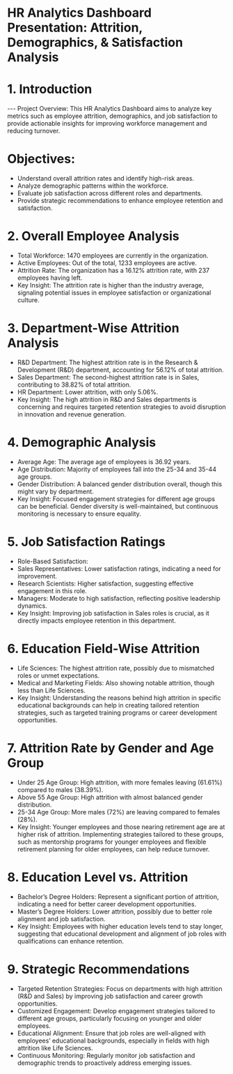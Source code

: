 # **HR Analytics Dashboard Presentation: Attrition, Demographics, & Satisfaction Analysis**
# 1. Introduction
--- Project Overview: This HR Analytics Dashboard aims to analyze key metrics such as employee attrition, demographics, and job satisfaction to provide actionable insights for improving workforce management and reducing turnover.

# Objectives:
 - Understand overall attrition rates and identify high-risk areas.
 - Analyze demographic patterns within the workforce.
 - Evaluate job satisfaction across different roles and departments.
 - Provide strategic recommendations to enhance employee retention and satisfaction.
   
# 2. Overall Employee Analysis
 - Total Workforce: 1470 employees are currently in the organization.
 - Active Employees: Out of the total, 1233 employees are active.
 - Attrition Rate: The organization has a 16.12% attrition rate, with 237 employees having left.
 - Key Insight: The attrition rate is higher than the industry average, signaling potential issues in employee satisfaction or organizational culture.
   
# 3. Department-Wise Attrition Analysis
 - R&D Department: The highest attrition rate is in the Research & Development (R&D) department, accounting for 56.12% of total attrition.
 - Sales Department: The second-highest attrition rate is in Sales, contributing to 38.82% of total attrition.
 - HR Department: Lower attrition, with only 5.06%.
 - Key Insight: The high attrition in R&D and Sales departments is concerning and requires targeted retention strategies to avoid disruption in innovation and revenue generation.

# 4. Demographic Analysis
 - Average Age: The average age of employees is 36.92 years.
 - Age Distribution: Majority of employees fall into the 25-34 and 35-44 age groups.
 - Gender Distribution: A balanced gender distribution overall, though this might vary by department.
 - Key Insight: Focused engagement strategies for different age groups can be beneficial. Gender diversity is well-maintained, but continuous monitoring is necessary to ensure equality.

# 5. Job Satisfaction Ratings
 - Role-Based Satisfaction:
 - Sales Representatives: Lower satisfaction ratings, indicating a need for improvement.
 - Research Scientists: Higher satisfaction, suggesting effective engagement in this role.
 - Managers: Moderate to high satisfaction, reflecting positive leadership dynamics.
 - Key Insight: Improving job satisfaction in Sales roles is crucial, as it directly impacts employee retention in this department.

# 6. Education Field-Wise Attrition
 - Life Sciences: The highest attrition rate, possibly due to mismatched roles or unmet expectations.
 - Medical and Marketing Fields: Also showing notable attrition, though less than Life Sciences.
 - Key Insight: Understanding the reasons behind high attrition in specific educational backgrounds can help in creating tailored retention strategies, such as targeted training programs or career development opportunities.

# 7. Attrition Rate by Gender and Age Group
 - Under 25 Age Group: High attrition, with more females leaving (61.61%) compared to males (38.39%).
 - Above 55 Age Group: High attrition with almost balanced gender distribution.
 - 25-34 Age Group: More males (72%) are leaving compared to females (28%).
 - Key Insight: Younger employees and those nearing retirement age are at higher risk of attrition. Implementing strategies tailored to these groups, such as mentorship programs for younger employees and flexible retirement planning for older employees, can help reduce turnover.

# 8. Education Level vs. Attrition
 - Bachelor’s Degree Holders: Represent a significant portion of attrition, indicating a need for better career development opportunities.
 - Master’s Degree Holders: Lower attrition, possibly due to better role alignment and job satisfaction.
 - Key Insight: Employees with higher education levels tend to stay longer, suggesting that educational development and alignment of job roles with qualifications can enhance retention.

# 9. Strategic Recommendations
 - Targeted Retention Strategies: Focus on departments with high attrition (R&D and Sales) by improving job satisfaction and career growth opportunities.
 - Customized Engagement: Develop engagement strategies tailored to different age groups, particularly focusing on younger and older employees.
 - Educational Alignment: Ensure that job roles are well-aligned with employees’ educational backgrounds, especially in fields with high attrition like Life Sciences.
 - Continuous Monitoring: Regularly monitor job satisfaction and demographic trends to proactively address emerging issues.
